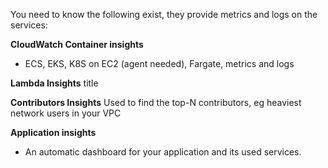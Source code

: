 You need to know the following exist, they provide metrics and logs on the services:

**CloudWatch Container insights**
- ECS, EKS, K8S on EC2 (agent needed), Fargate, metrics and logs

**Lambda Insights**
title

**Contributors Insights**
Used to find the top-N contributors, eg heaviest network users in your VPC


**Application insights**
- An automatic dashboard for your application and its used services.